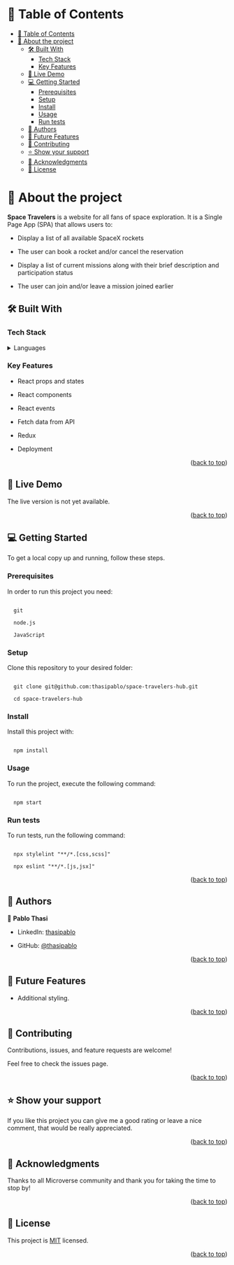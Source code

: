 # 📗 Table of Contents

- [📗 Table of Contents](#-table-of-contents)
- [📖 About the project ](#-about-the-project-)
  - [🛠 Built With ](#-built-with-)
    - [Tech Stack ](#tech-stack-)
    - [Key Features ](#key-features-)
  - [🚀 Live Demo ](#-live-demo-)
  - [💻 Getting Started ](#-getting-started-)
    - [Prerequisites](#prerequisites)
    - [Setup](#setup)
    - [Install](#install)
    - [Usage](#usage)
    - [Run tests](#run-tests)
  - [👥 Authors ](#-authors-)
  - [🔭 Future Features ](#-future-features-)
  - [🤝 Contributing ](#-contributing-)
  - [⭐️ Show your support ](#️-show-your-support-)
  - [🙏 Acknowledgments ](#-acknowledgments-)
  - [📝 License ](#-license-)

# 📖 About the project <a name="about-project"></a>

**Space Travelers** is a website for all fans of space exploration. It is a Single Page App (SPA) that allows users to:

- Display a list of all available SpaceX rockets

- The user can book a rocket and/or cancel the reservation

- Display a list of current missions along with their brief description and participation status

- The user can join and/or leave a mission joined earlier

## 🛠 Built With <a name="built-with"></a>

### Tech Stack <a name="tech-stack"></a>

<details>

  <summary>Languages</summary>

  <ul>

    <li>HTML</li>

    <li>CSS</li>

    <li>React</li>

    <li>Redux</li>

  </ul>

</details>

### Key Features <a name="key-features"></a>

- React props and states

- React components

- React events

- Fetch data from API

- Redux

- Deployment

<p align="right">(<a href="#readme-top">back to top</a>)</p>

## 🚀 Live Demo <a name="live-demo"></a>

The live version is not yet available.

<p align="right">(<a href="#readme-top">back to top</a>)</p>

## 💻 Getting Started <a name="getting-started"></a>

To get a local copy up and running, follow these steps.

### Prerequisites

In order to run this project you need:

```

  git

  node.js

  JavaScript

```

### Setup

Clone this repository to your desired folder:

```

  git clone git@github.com:thasipablo/space-travelers-hub.git

  cd space-travelers-hub

```

### Install

Install this project with:

```

  npm install

```

### Usage

To run the project, execute the following command:

```

  npm start

```

### Run tests

To run tests, run the following command:

```

  npx stylelint "**/*.[css,scss]"

  npx eslint "**/*.[js,jsx]"

```

<p align="right">(<a href="#readme-top">back to top</a>)</p>

## 👥 Authors <a name="authors"></a>

👤 **Pablo Thasi**

- LinkedIn: [thasipablo](https://www.linkedin.com/in/thasipablo)

- GitHub: [@thasipablo](https://github.com/thasipablo)

<p align="right">(<a href="#readme-top">back to top</a>)</p>

## 🔭 Future Features <a name="future-features"></a>

- Additional styling.

<p align="right">(<a href="#readme-top">back to top</a>)</p>

## 🤝 Contributing <a name="contributing"></a>

Contributions, issues, and feature requests are welcome!

Feel free to check the issues page.

<p align="right">(<a href="#readme-top">back to top</a>)</p>

## ⭐️ Show your support <a name="support"></a>

If you like this project you can give me a good rating or leave a nice comment, that would be really appreciated.

<p align="right">(<a href="#readme-top">back to top</a>)</p>

## 🙏 Acknowledgments <a name="acknowledgements"></a>

Thanks to all Microverse community and thank you for taking the time to stop by!

<p align="right">(<a href="#readme-top">back to top</a>)</p>

## 📝 License <a name="license"></a>

This project is [MIT](./LICENSE) licensed.

<p align="right">(<a href="#readme-top">back to top</a>)</p>
